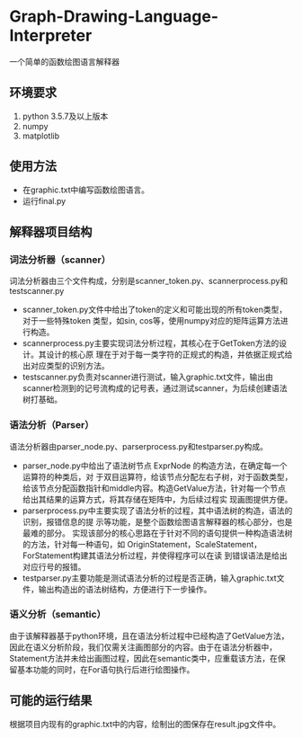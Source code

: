 # Graph-Drawing-Language-Interpreter

一个简单的函数绘图语言解释器

## 环境要求

1. python 3.5.7及以上版本
2. numpy
3. matplotlib

## 使用方法

- 在graphic.txt中编写函数绘图语言。
- 运行final.py

## 解释器项目结构

### 词法分析器（scanner）

词法分析器由三个文件构成，分别是scanner_token.py、scannerprocess.py和testscanner.py

- scanner_token.py文件中给出了token的定义和可能出现的所有token类型，对于一些特殊token 类型，如sin, cos等，使用numpy对应的矩阵运算方法进行构造。
- scannerprocess.py主要实现词法分析过程，其核心在于GetToken方法的设计。其设计的核心原 理在于对于每一类字符的正规式的构造，并依据正规式给出对应类型的识别方法。
- testscanner.py负责对scanner进行测试，输入graphic.txt文件，输出由scanner检测到的记号流构成的记号表，通过测试scanner，为后续创建语法树打基础。

### 语法分析（Parser）

语法分析器由parser_node.py、parserprocess.py和testparser.py构成。

- parser_node.py中给出了语法树节点 ExprNode 的构造方法，在确定每一个运算符的种类后，对 于双目运算符，给该节点分配左右子树，对于函数类型，给该节点分配函数指针和middle内容。构造GetValue方法，针对每一个节点给出其结果的运算方式，将其存储在矩阵中，为后续过程实 现画图提供方便。
- parserprocess.py中主要实现了语法分析的过程，其中语法树的构造，语法的识别，报错信息的提 示等功能，是整个函数绘图语言解释器的核心部分，也是最难的部分。 实现该部分的核心思路在于针对不同的语句提供一种构造语法树的方法，针对每一种语句，如 OriginStatement，ScaleStatement，ForStatement构建其语法分析过程，并使得程序可以在读 到错误语法是给出对应行号的报错。
- testparser.py主要功能是测试语法分析的过程是否正确，输入graphic.txt文件，输出构造出的语法树结构，方便进行下一步操作。

### 语义分析（semantic）

由于该解释器基于python环境，且在语法分析过程中已经构造了GetValue方法，因此在语义分析阶段，我们仅需关注画图部分的内容。由于在语法分析器中，Statement方法并未给出画图过程，因此在semantic类中，应重载该方法，在保留基本功能的同时，在For语句执行后进行绘图操作。



## 可能的运行结果

根据项目内现有的graphic.txt中的内容，绘制出的图保存在result.jpg文件中。

